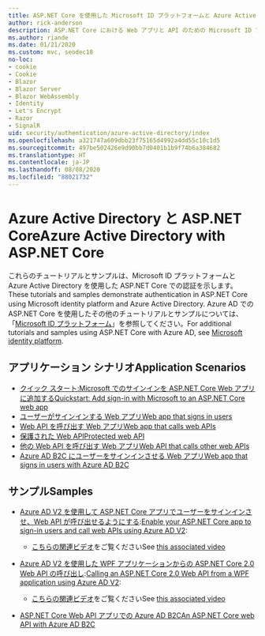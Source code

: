 ```yaml
---
title: ASP.NET Core を使用した Microsoft ID プラットフォームと Azure Active Directory
author: rick-anderson
description: ASP.NET Core における Web アプリと API のための Microsoft ID プラットフォームと Azure Active Directory での認証に関連するトピックを紹介します。
ms.author: riande
ms.date: 01/21/2020
ms.custom: mvc, seodec18
no-loc:
- cookie
- Cookie
- Blazor
- Blazor Server
- Blazor WebAssembly
- Identity
- Let's Encrypt
- Razor
- SignalR
uid: security/authentication/azure-active-directory/index
ms.openlocfilehash: a321747a609dbb23f75165d4992a4dd55c10c1d5
ms.sourcegitcommit: 497be502426e9d90bb7d0401b1b9f74b6a384682
ms.translationtype: HT
ms.contentlocale: ja-JP
ms.lasthandoff: 08/08/2020
ms.locfileid: "88021732"
---
```

# <a name="azure-active-directory-with-aspnet-core"></a><span data-ttu-id="d9bd2-103">Azure Active Directory と ASP.NET Core</span><span class="sxs-lookup"><span data-stu-id="d9bd2-103">Azure Active Directory with ASP.NET Core</span></span>

<span data-ttu-id="d9bd2-104">これらのチュートリアルとサンプルは、Microsoft ID プラットフォームと Azure Active Directory を使用した ASP.NET Core での認証を示します。</span><span class="sxs-lookup"><span data-stu-id="d9bd2-104">These tutorials and samples demonstrate authentication in ASP.NET Core using Microsoft identity platform and Azure Active Directory.</span></span> <span data-ttu-id="d9bd2-105">Azure AD での ASP.NET Core を使用したその他のチュートリアルとサンプルについては、「[Microsoft ID プラットフォーム](/azure/active-directory/develop/)」を参照してください。</span><span class="sxs-lookup"><span data-stu-id="d9bd2-105">For additional tutorials and samples using ASP.NET Core with Azure AD, see [Microsoft identity platform](/azure/active-directory/develop/).</span></span>

## <a name="application-scenarios"></a><span data-ttu-id="d9bd2-106">アプリケーション シナリオ</span><span class="sxs-lookup"><span data-stu-id="d9bd2-106">Application Scenarios</span></span>

* [<span data-ttu-id="d9bd2-107">クイック スタート:Microsoft でのサインインを ASP.NET Core Web アプリに追加する</span><span class="sxs-lookup"><span data-stu-id="d9bd2-107">Quickstart: Add sign-in with Microsoft to an ASP.NET Core web app</span></span>](/azure/active-directory/develop/quickstart-v2-aspnet-core-webapp)
* [<span data-ttu-id="d9bd2-108">ユーザーがサインインする Web アプリ</span><span class="sxs-lookup"><span data-stu-id="d9bd2-108">Web app that signs in users</span></span>](/azure/active-directory/develop/scenario-web-app-sign-user-overview?tabs=aspnetcore)
* [<span data-ttu-id="d9bd2-109">Web API を呼び出す Web アプリ</span><span class="sxs-lookup"><span data-stu-id="d9bd2-109">Web app that calls web APIs</span></span>](/azure/active-directory/develop/scenario-web-app-call-api-overview)
* [<span data-ttu-id="d9bd2-110">保護された Web API</span><span class="sxs-lookup"><span data-stu-id="d9bd2-110">Protected web API</span></span>](/azure/active-directory/develop/scenario-protected-web-api-overview)
* [<span data-ttu-id="d9bd2-111">他の Web API を呼び出す Web アプリ</span><span class="sxs-lookup"><span data-stu-id="d9bd2-111">Web API that calls other web APIs</span></span>](/azure/active-directory/develop/scenario-web-api-call-api-overview)
* [<span data-ttu-id="d9bd2-112">Azure AD B2C にユーザーをサインインさせる Web アプリ</span><span class="sxs-lookup"><span data-stu-id="d9bd2-112">Web app that signs in users with Azure AD B2C</span></span>](xref:security/authentication/azure-ad-b2c)

## <a name="samples"></a><span data-ttu-id="d9bd2-113">サンプル</span><span class="sxs-lookup"><span data-stu-id="d9bd2-113">Samples</span></span>

* <span data-ttu-id="d9bd2-114">[Azure AD V2 を使用して ASP.NET Core アプリでユーザーをサインインさせ、Web API が呼び出せるようにする](/samples/azure-samples/active-directory-aspnetcore-webapp-openidconnect-v2/enable-webapp-signin/):</span><span class="sxs-lookup"><span data-stu-id="d9bd2-114">[Enable your ASP.NET Core app to sign-in users and call web APIs using Azure AD V2](/samples/azure-samples/active-directory-aspnetcore-webapp-openidconnect-v2/enable-webapp-signin/):</span></span> 
  * <span data-ttu-id="d9bd2-115">[こちらの関連ビデオ](https://channel9.msdn.com/Events/Build/2018/THR5001)をご覧ください</span><span class="sxs-lookup"><span data-stu-id="d9bd2-115">See [this associated video](https://channel9.msdn.com/Events/Build/2018/THR5001)</span></span>

* <span data-ttu-id="d9bd2-116">[Azure AD V2 を使用した WPF アプリケーションからの ASP.NET Core 2.0 Web API の呼び出し](/samples/azure-samples/active-directory-dotnet-native-aspnetcore-v2/calling-an-aspnet-core-web-api-from-a-wpf-application-using-azure-ad-v2/):</span><span class="sxs-lookup"><span data-stu-id="d9bd2-116">[Calling an ASP.NET Core 2.0 Web API from a WPF application using Azure AD V2](/samples/azure-samples/active-directory-dotnet-native-aspnetcore-v2/calling-an-aspnet-core-web-api-from-a-wpf-application-using-azure-ad-v2/):</span></span> 
  * <span data-ttu-id="d9bd2-117">[こちらの関連ビデオ](https://channel9.msdn.com/Events/Build/2018/THR5000)をご覧ください</span><span class="sxs-lookup"><span data-stu-id="d9bd2-117">See [this associated video](https://channel9.msdn.com/Events/Build/2018/THR5000)</span></span>

* [<span data-ttu-id="d9bd2-118">ASP.NET Core Web API アプリでの Azure AD B2C</span><span class="sxs-lookup"><span data-stu-id="d9bd2-118">An ASP.NET Core web API with Azure AD B2C</span></span>](https://azure.microsoft.com/resources/samples/active-directory-b2c-dotnetcore-webapi/)

